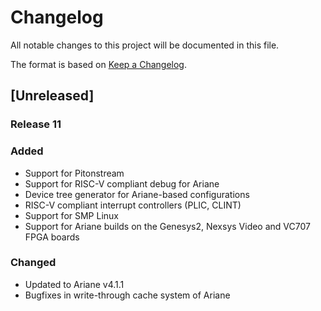 # Changelog
All notable changes to this project will be documented in this file.

The format is based on [Keep a Changelog](http://keepachangelog.com/en/1.0.0/).

## [Unreleased]

### Release 11

### Added

- Support for Pitonstream
- Support for RISC-V compliant debug for Ariane
- Device tree generator for Ariane-based configurations
- RISC-V compliant interrupt controllers (PLIC, CLINT)
- Support for SMP Linux
- Support for Ariane builds on the Genesys2, Nexsys Video and VC707 FPGA boards

### Changed

- Updated to Ariane v4.1.1
- Bugfixes in write-through cache system of Ariane

